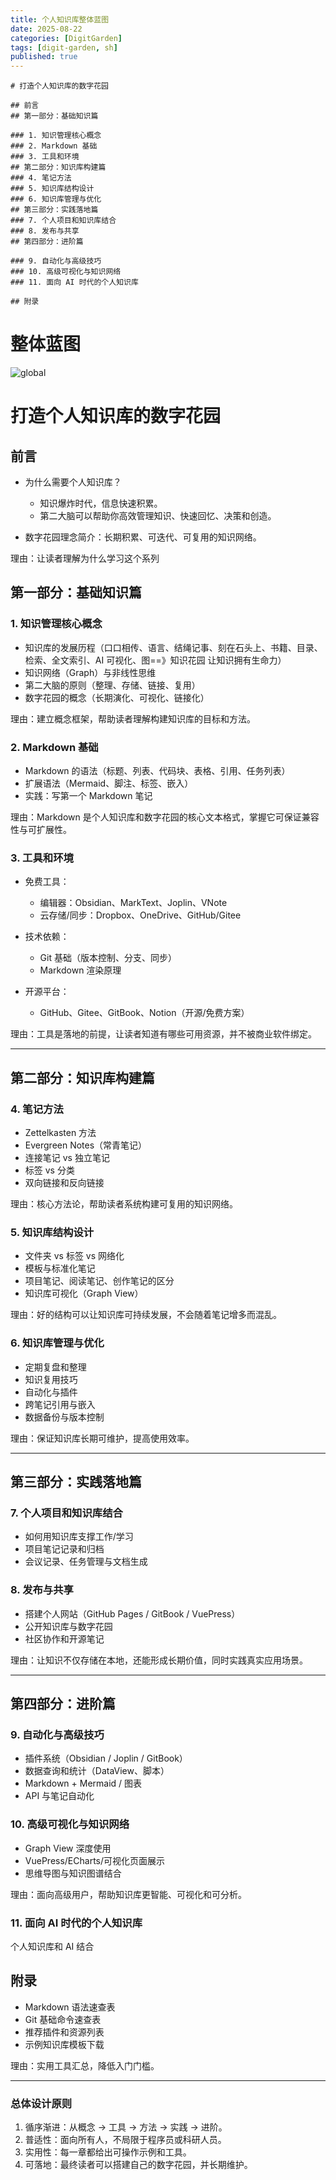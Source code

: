 ```yaml
---
title: 个人知识库整体蓝图
date: 2025-08-22
categories: [DigitGarden]
tags: [digit-garden, sh]
published: true
---
```



```markmap
# 打造个人知识库的数字花园

## 前言
## 第一部分：基础知识篇

### 1. 知识管理核心概念
### 2. Markdown 基础
### 3. 工具和环境
## 第二部分：知识库构建篇
### 4. 笔记方法
### 5. 知识库结构设计
### 6. 知识库管理与优化
## 第三部分：实践落地篇
### 7. 个人项目和知识库结合
### 8. 发布与共享
## 第四部分：进阶篇

### 9. 自动化与高级技巧
### 10. 高级可视化与知识网络
### 11. 面向 AI 时代的个人知识库

## 附录
```


# 整体蓝图

![global](https://houbb.github.io/blog-personal-improve/assets/images/digit-garden/digit-garden-blue-print-mindmap.png)

# 打造个人知识库的数字花园

## 前言

* 为什么需要个人知识库？

  * 知识爆炸时代，信息快速积累。
  * 第二大脑可以帮助你高效管理知识、快速回忆、决策和创造。
* 数字花园理念简介：长期积累、可迭代、可复用的知识网络。

理由：让读者理解为什么学习这个系列

## 第一部分：基础知识篇

### 1. 知识管理核心概念

* 知识库的发展历程（口口相传、语言、结绳记事、刻在石头上、书籍、目录、检索、全文索引、AI 可视化、图==》知识花园 让知识拥有生命力）
* 知识网络（Graph）与非线性思维
* 第二大脑的原则（整理、存储、链接、复用）
* 数字花园的概念（长期演化、可视化、链接化）

理由：建立概念框架，帮助读者理解构建知识库的目标和方法。

### 2. Markdown 基础

* Markdown 的语法（标题、列表、代码块、表格、引用、任务列表）
* 扩展语法（Mermaid、脚注、标签、嵌入）
* 实践：写第一个 Markdown 笔记

理由：Markdown 是个人知识库和数字花园的核心文本格式，掌握它可保证兼容性与可扩展性。

### 3. 工具和环境

* 免费工具：

  * 编辑器：Obsidian、MarkText、Joplin、VNote
  * 云存储/同步：Dropbox、OneDrive、GitHub/Gitee
* 技术依赖：

  * Git 基础（版本控制、分支、同步）
  * Markdown 渲染原理
* 开源平台：

  * GitHub、Gitee、GitBook、Notion（开源/免费方案）

理由：工具是落地的前提，让读者知道有哪些可用资源，并不被商业软件绑定。

---

## 第二部分：知识库构建篇

### 4. 笔记方法

* Zettelkasten 方法
* Evergreen Notes（常青笔记）
* 连接笔记 vs 独立笔记
* 标签 vs 分类
* 双向链接和反向链接

理由：核心方法论，帮助读者系统构建可复用的知识网络。

### 5. 知识库结构设计

* 文件夹 vs 标签 vs 网络化
* 模板与标准化笔记
* 项目笔记、阅读笔记、创作笔记的区分
* 知识库可视化（Graph View）

理由：好的结构可以让知识库可持续发展，不会随着笔记增多而混乱。

### 6. 知识库管理与优化

* 定期复盘和整理
* 知识复用技巧
* 自动化与插件
* 跨笔记引用与嵌入
* 数据备份与版本控制

理由：保证知识库长期可维护，提高使用效率。

---

## 第三部分：实践落地篇

### 7. 个人项目和知识库结合

* 如何用知识库支撑工作/学习
* 项目笔记记录和归档
* 会议记录、任务管理与文档生成

### 8. 发布与共享

* 搭建个人网站（GitHub Pages / GitBook / VuePress）
* 公开知识库与数字花园
* 社区协作和开源笔记

理由：让知识不仅存储在本地，还能形成长期价值，同时实践真实应用场景。

---

## 第四部分：进阶篇

### 9. 自动化与高级技巧

* 插件系统（Obsidian / Joplin / GitBook）
* 数据查询和统计（DataView、脚本）
* Markdown + Mermaid / 图表
* API 与笔记自动化

### 10. 高级可视化与知识网络

* Graph View 深度使用
* VuePress/ECharts/可视化页面展示
* 思维导图与知识图谱结合

理由：面向高级用户，帮助知识库更智能、可视化和可分析。

### 11. 面向 AI 时代的个人知识库

个人知识库和 AI 结合

## 附录

* Markdown 语法速查表
* Git 基础命令速查表
* 推荐插件和资源列表
* 示例知识库模板下载

理由：实用工具汇总，降低入门门槛。

---

### 总体设计原则

1. 循序渐进：从概念 → 工具 → 方法 → 实践 → 进阶。
2. 普适性：面向所有人，不局限于程序员或科研人员。
3. 实用性：每一章都给出可操作示例和工具。
4. 可落地：最终读者可以搭建自己的数字花园，并长期维护。

